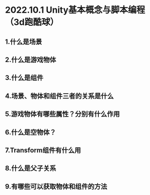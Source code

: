 # 2022.10.1 Unity基本概念与脚本编程（3d跑酷球）
## 1.什么是场景
## 2.什么是游戏物体
## 3.什么是组件
## 4.场景、物体和组件三者的关系是什么
## 5.游戏物体有哪些属性？分别有什么作用
## 6.什么是空物体？
## 7.Transform组件有什么用
## 8.什么是父子关系
## 9.有哪些可以获取物体和组件的方法